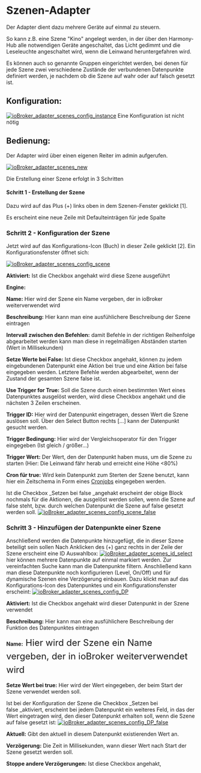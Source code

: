 # Szenen-Adapter

Der Adapter dient dazu mehrere Geräte auf einmal zu steuern.

So kann z.B. eine Szene "Kino" angelegt werden, in der über den Harmony-Hub alle notwendigen Geräte angeschaltet, das Licht gedimmt und die Leseleuchte angeschaltet wird, wenn die Leinwand heruntergefahren wird.

Es können auch so genannte Gruppen eingerichtet werden, bei denen für jede Szene zwei verschiedene Zustände der verbundenen Datenpunkte definiert werden, je nachdem ob die Szene auf wahr oder auf falsch gesetzt ist.

## [](https://github.com/ioBroker/ioBroker/wiki/ioBroker-Adapter-rickshaw#konfiguration)**Konfiguration:**

[![ioBroker_adapter_scenes_config_instance](img/ioBroker_adapter_scenes_config_instance.jpg)](img/ioBroker_adapter_scenes_config_instance.jpg) Eine Konfiguration ist nicht nötig

## [](https://github.com/ioBroker/ioBroker/wiki/ioBroker-Adapter-rickshaw#bedienung)**Bedienung:**

Der Adapter wird über einen eigenen Reiter im admin aufgerufen.

[![ioBroker_adapter_scenes_new](img/ioBroker_adapter_scenes_new.jpg)](img/ioBroker_adapter_scenes_new.jpg)

Die Erstellung einer Szene erfolgt in 3 Schritten

#### **Schritt 1 - Erstellung der Szene**

Dazu wird auf das Plus (+) links oben in dem Szenen-Fenster geklickt [1].

Es erscheint eine neue Zeile mit Defaulteinträgen für jede Spalte

### **Schritt 2 - Konfiguration der Szene**

Jetzt wird auf das Konfigurations-Icon (Buch) in dieser Zeile geklickt [2]. Ein Konfigurationsfenster öffnet sich:

[![ioBroker_adapter_scenes_config_scene](img/ioBroker_adapter_scenes_config_scene.jpg)](img/ioBroker_adapter_scenes_config_scene.jpg)

**Aktiviert:** Ist die Checkbox angehakt wird diese Szene ausgeführt

**Engine:**

**Name:** Hier wird der Szene ein Name vergeben, der in ioBroker weiterverwendet wird

**Beschreibung:** Hier kann man eine ausfühlichere Beschreibung der Szene eintragen

**Intervall zwischen den Befehlen:** damit Befehle in der richtigen Reihenfolge abgearbeitet werden kann man diese in regelmäßigen Abständen starten (Wert in Millisekunden)

**Setze Werte bei False:** Ist diese Checkbox angehakt, können zu jedem eingebundenen Datenpunkt eine Aktion bei true und eine Aktion bei false eingegeben werden. Letztere Befehle werden abgearbeitet, wenn der Zustand der gesamten Szene false ist.

**Use Trigger for True:** Soll die Szene durch einen bestimmten Wert eines Datenpunktes ausgelöst werden, wird diese Checkbox angehakt und die nächsten 3 Zeilen erscheinen.

**Trigger ID:** Hier wird der Datenpunkt eingetragen, dessen Wert die Szene auslösen soll. Über den Select Button rechts [...] kann der Datenpunkt gesucht werden.

**Trigger Bedingung:** Hier wird der Vergleichsoperator für den Trigger eingegeben (Ist gleich / größer...)

**Trigger Wert:** Der Wert, den der Datenpunkt haben muss, um die Szene zu starten (Hier: Die Leinwand fähr herab und erreicht eine Höhe <80%)

**Cron für true:** Wird kein Datenpunkt zum Sterten der Szene benutzt, kann hier ein Zeitschema in Form eines [Cronjobs](https://www.stetic.com/developer/cronjob-linux-tutorial-und-crontab-syntax.html) eingegeben werden.

Ist die Checkbox _Setzen bei false _angehakt erscheint der obige Block nochmals für die Aktionen, die ausgelöst werden sollen, wenn die Szene auf false steht, bzw. durch welchen Datenpunkt die Szene auf false gesetzt werden soll. [![ioBroker_adapter_scenes_config_scene_false](img/ioBroker_adapter_scenes_config_scene_false.jpg)](img/ioBroker_adapter_scenes_config_scene_false.jpg)

### **Schritt 3 - Hinzufügen der Datenpunkte einer Szene**

Anschließend werden die Datenpunkte hinzugefügt, die in dieser Szene beteiligt sein sollen Nach Anklicken des (+) ganz rechts in der Zeile der Szene erscheint eine ID Auswahlbox: [![ioBroker_adapter_scenes_id_select](http://www.iobroker.net/wp-content/uploads/2015/09/ioBroker_adapter_scenes_id_select.jpg)](http://www.iobroker.net/wp-content/uploads/2015/09/ioBroker_adapter_scenes_id_select.jpg)   hier können mehrere Datenpunkte auf einmal markiert werden. Zur vereinfachten Suche kann man die Datenpunkte filtern. Anschließend kann man diese Datenpunkte noch konfigurieren (Level, On/Off) und für dynamische Szenen eine Verzögerung einbauen. Dazu klickt man auf das Konfigurations-Icon des Datenpunktes und ein Konfigurationsfenster erscheint: [![ioBroker_adapter_scenes_config_DP](img/ioBroker_adapter_scenes_config_DP.jpg)](img/ioBroker_adapter_scenes_config_DP.jpg)

**Aktiviert:** Ist die Checkbox angehakt wird dieser Datenpunkt in der Szene verwendet

**Beschreibung:** Hier kann man eine ausfühlichere Beschreibung der Funktion des Datenpunktes eintragen

**Name:**<span style="font-size: 1.5rem; line-height: 1.5;"> Hier wird der Szene ein Name vergeben, der in ioBroker weiterverwendet wird</span>

**Setze Wert bei true:** Hier wird der Wert eingegeben, der beim Start der Szene verwendet werden soll.

Ist bei der Konfiguration der Szene die Checkbox _Setzen bei false _aktiviert, erscheint bei jedem Datenpunkt ein weiteres Feld, in das der Wert eingetragen wird, den dieser Datenpunkt erhalten soll, wenn die Szene auf false gesetzt ist: [![ioBroker_adapter_scenes_config_DP_false](img/ioBroker_adapter_scenes_config_DP_false.jpg)](img/ioBroker_adapter_scenes_config_DP_false.jpg)

**Aktuell:** Gibt den aktuell in diesem Datenpunkt existierenden Wert an.

**Verzögerung:** Die Zeit in Millisekunden, wann dieser Wert nach Start der Szene gesetzt werden soll.

**Stoppe andere Verzögerungen:** Ist diese Checkbox angehakt,